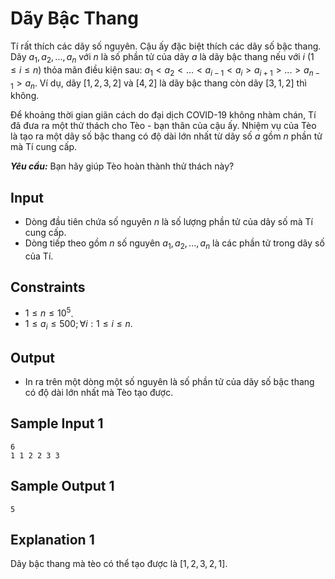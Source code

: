 # Dãy Bậc Thang

Tí rất thích các dãy số nguyên. Cậu ấy đặc biệt thích các dãy số bậc thang. Dãy $a_1, a_2, ..., a_n$ với $n$ là số phần tử của dãy $a$ là dãy bậc thang nếu với $i$ $(1 \le i \le n)$ thỏa mãn điều kiện sau: $a_1 < a_2 < ... < a_{i - 1} < a_i > a_{i + 1}> ... > a_{n - 1} > a_n$. Ví dụ, dãy $[1, 2, 3, 2]$ và $[4, 2]$ là dãy bậc thang còn dãy $[3, 1, 2]$ thì không.

Để khoảng thời gian giãn cách do đại dịch COVID-19 không nhàm chán, Tí đã đưa ra một thử thách cho Tèo - bạn thân của cậu ấy. Nhiệm vụ của Tèo là tạo ra một dãy số bậc thang có độ dài lớn nhất từ dãy số $a$ gồm $n$ phần tử mà Tí cung cấp. 

***Yêu cầu:*** Bạn hãy giúp Tèo hoàn thành thử thách này?

## Input

- Dòng đầu tiên chứa số nguyên $n$ là số lượng phần tử của dãy số mà Tí cung cấp.
- Dòng tiếp theo gồm $n$ số nguyên $a_1, a_2, ..., a_n$ là các phần tử trong dãy số của Tí.

## Constraints

- $1 \le n \le 10^5$.
- $1 \le a_i \le 500; \forall i: 1 \le i \le n$.

## Output

- In ra trên một dòng một số nguyên là số phần tử của dãy số bậc thang có độ dài lớn nhất mà Tèo tạo được.

## Sample Input 1

```
6
1 1 2 2 3 3
```

## Sample Output 1

```
5
```

## Explanation 1

Dãy bậc thang mà tèo có thể tạo được là $[1, 2, 3, 2, 1]$. 

